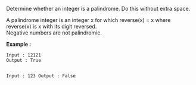 <div class="markdown-content" id="problem-content">
<p>Determine whether an integer is a palindrome. Do this without extra space.</p>
<p>A palindrome integer is an integer x for which reverse(x) = x where reverse(x) is x with its digit reversed.<br/>
Negative numbers are not palindromic.</p>
<p><strong>Example :</strong></p>
<div class="highlighter-rouge"><pre class="highlight"><code>Input : 12121
Output : True

Input : 123
Output : False
</code></pre>
</div>

</div>